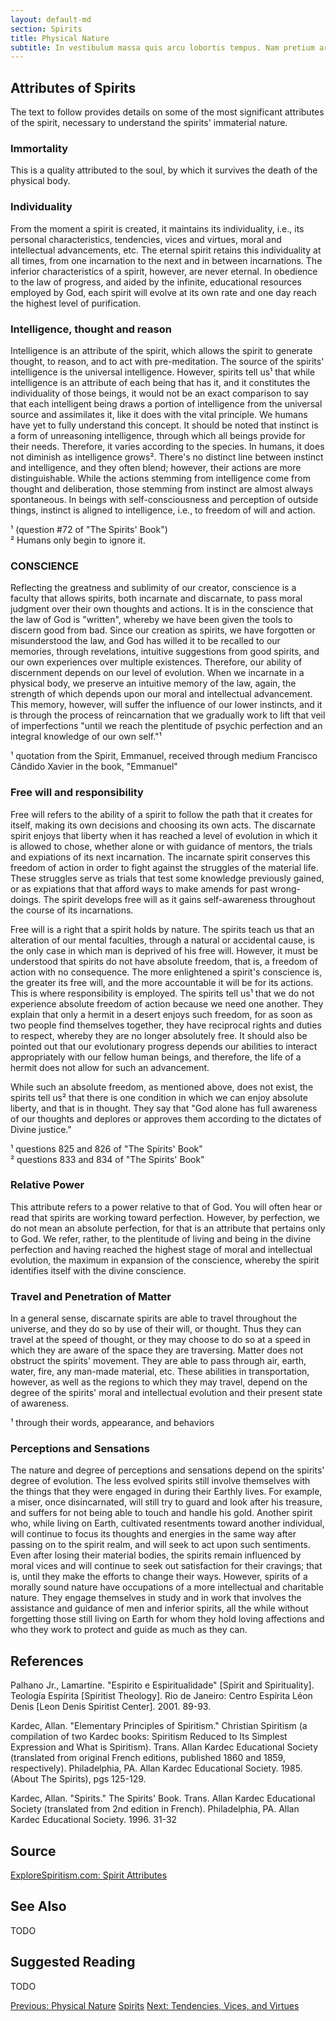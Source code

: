 ```yaml
---
layout: default-md
section: Spirits
title: Physical Nature
subtitle: In vestibulum massa quis arcu lobortis tempus. Nam pretium arcu in odio vulputate luctus.
---
```


## Attributes of Spirits
The text to follow provides details on some of the most significant attributes of the spirit, necessary to understand the spirits' immaterial nature.

### Immortality
This is a quality attributed to the soul, by which it survives the death of the physical body.

### Individuality
From the moment a spirit is created, it maintains its individuality, i.e., its personal characteristics, tendencies, vices and virtues, moral and intellectual advancements, etc. The eternal spirit retains this individuality at all times, from one incarnation to the next and in between incarnations.  The inferior characteristics of a spirit, however, are never eternal. In obedience to the law of progress, and aided by the infinite, educational resources employed by God, each spirit will evolve at its own rate and one day reach the highest level of purification. 

### Intelligence, thought and reason
Intelligence is an attribute of the spirit, which allows the spirit to generate thought, to reason, and to act with pre-meditation. The source of the spirits' intelligence is the universal intelligence.  However, spirits tell us¹  that while intelligence is an attribute of each being that has it, and it constitutes the individuality of those beings, it would not be an exact comparison to say that each intelligent being draws a portion of intelligence from the universal source and assimilates it, like it does with the vital principle.  We humans have yet to fully understand this concept.  It should be noted that instinct is a form of unreasoning intelligence, through which all beings provide for their needs.  Therefore, it varies according to the species.  In humans, it does not diminish as intelligence grows². There's no distinct line between instinct and intelligence, and they often blend; however, their actions are more distinguishable. While the actions stemming from intelligence come from thought and deliberation, those stemming from instinct are almost always spontaneous. In beings with self-consciousness and perception of outside things, instinct is aligned to intelligence, i.e., to freedom of will and action.

¹ (question #72 of "The Spirits' Book")  
² Humans only begin to ignore it.  


### CONSCIENCE
Reflecting the greatness and sublimity of our creator, conscience is a faculty that allows spirits, both incarnate and discarnate, to pass moral judgment over their own thoughts and actions.  It is in the conscience that the law of God is "written", whereby we have been given the tools to discern good from bad.  Since our creation as spirits, we have forgotten or misunderstood the law, and God has willed it to be recalled to our memories, through revelations, intuitive suggestions from good spirits, and our own experiences over multiple existences.  Therefore, our ability of discernment depends on our level of evolution.  When we incarnate in a physical body, we preserve an intuitive memory of the law, again, the strength of which depends upon our moral and intellectual advancement.  This memory, however, will suffer the influence of our lower instincts, and it is through the process of reincarnation that we gradually work to lift that veil of imperfections "until we reach the plentitude of psychic perfection and an integral knowledge of our own self."¹ 

¹ quotation from the Spirit, Emmanuel, received through medium Francisco Cândido Xavier in the book, "Emmanuel"  

### Free will and responsibility
Free will refers to the ability of a spirit to follow the path that it creates for itself, making its own decisions and choosing its own acts. The discarnate spirit enjoys that liberty when it has reached a level of evolution in which it is allowed to chose, whether alone or with guidance of mentors, the trials and expiations of its next incarnation.  The incarnate spirit conserves this freedom of action in order to fight against the struggles of the material life.  These struggles serve as trials that test some knowledge previously gained, or as expiations that that afford ways to make amends for past wrong-doings.  The spirit develops free will as it gains self-awareness throughout the course of its incarnations.

Free will is a right that a spirit holds by nature. The spirits teach us that an alteration of our mental faculties, through a natural or accidental cause, is the only case in which man is deprived of his free will.  However, it must be understood that spirits do not have absolute freedom, that is, a freedom of action with no consequence.  The more enlightened a spirit's conscience is, the greater its free will, and the more accountable it will be for its actions.  This is where responsibility is employed.  The spirits tell us¹ that we do not experience absolute freedom of action because we need one another.  They explain that only a hermit in a desert enjoys such freedom, for as soon as two people find themselves together, they have reciprocal rights and duties to respect, whereby they are no longer absolutely free.  It should also be pointed out that our evolutionary progress depends our abilities to interact appropriately with our fellow human beings, and therefore, the life of a hermit does not allow for such an advancement.

While such an absolute freedom, as mentioned above, does not exist, the spirits tell us² that there is one condition in which we can enjoy absolute liberty, and that is in thought.  They say that "God alone has full awareness of our thoughts and deplores or approves them according to the dictates of Divine justice."

¹ questions 825 and 826 of "The Spirits' Book"  
² questions 833 and 834 of "The Spirits' Book"  


### Relative Power
This attribute refers to a power relative to that of God.  You will often hear or read that spirits are working toward perfection.  However, by perfection, we do not mean an absolute perfection, for that is an attribute that pertains only to God.  We refer, rather, to the plentitude of living and being in the divine perfection and having reached the highest stage of moral and intellectual evolution, the maximum in expansion of the conscience, whereby the spirit identifies itself with the divine conscience. 

### Travel and Penetration of Matter
In a general sense, discarnate spirits are able to travel throughout the universe, and they do so by use of their will, or thought.  Thus they can travel at the speed of thought, or they may choose to do so at a speed in which they are aware of the space they are traversing.  Matter does not obstruct the spirits' movement. They are able to pass through air, earth, water, fire, any man-made material, etc. These abilities in transportation, however, as well as the regions to which they may travel, depend on the degree of the spirits' moral and intellectual evolution and their present state of awareness.

¹ through their words, appearance, and behaviors


### Perceptions and Sensations
The nature and degree of perceptions and sensations depend on the spirits' degree of evolution. The less evolved spirits still involve themselves with the things that they were engaged in during their Earthly lives. For example, a miser, once disincarnated, will still try to guard and look after his treasure, and suffers for not being able to touch and handle his gold.  Another spirit who, while living on Earth, cultivated resentments toward another individual, will continue to focus its thoughts and energies in the same way after passing on to the spirit realm, and will seek to act upon such sentiments. Even after losing their material bodies, the spirits remain influenced by moral vices and will continue to seek out satisfaction for their cravings; that is, until they make the efforts to change  their ways.  However, spirits of a morally sound nature have occupations of a more intellectual and charitable nature. They engage themselves in study and in work that involves the assistance and guidance of men and inferior spirits, all the while without forgetting those still living on Earth for whom they hold loving affections and who they work to protect and guide as much as they can. 



## References
Palhano Jr., Lamartine. "Espirito e Espiritualidade" [Spirit and Spirituality]. Teología Espírita [Spiritist Theology]. Rio de Janeiro: Centro Espírita Léon Denis [Leon Denis Spiritist Center]. 2001. 89-93. 

Kardec, Allan. "Elementary Principles of Spiritism." Christian Spiritism (a compilation of two Kardec books: Spiritism Reduced to Its Simplest Expression and What is Spiritism).  Trans. Allan Kardec Educational Society (translated from original French editions, published 1860 and 1859, respectively). Philadelphia, PA. Allan Kardec Educational Society. 1985. (About The Spirits), pgs 125-129.

Kardec, Allan. "Spirits." The Spirits' Book.  Trans. Allan Kardec Educational Society (translated from 2nd edition in French). Philadelphia, PA. Allan Kardec Educational Society. 1996. 31-32



## Source
[ExploreSpiritism.com: Spirit Attributes](//www.explorespiritism.com/Philosophy_Attributes_Introduction.htm)

## See Also
TODO

## Suggested Reading
TODO


<a href="physical-nature" class="button">Previous: Physical Nature</a>
<a href="./" class="button special">Spirits</a>
<a href="tendencies" class="button">Next: Tendencies, Vices, and Virtues</a>
